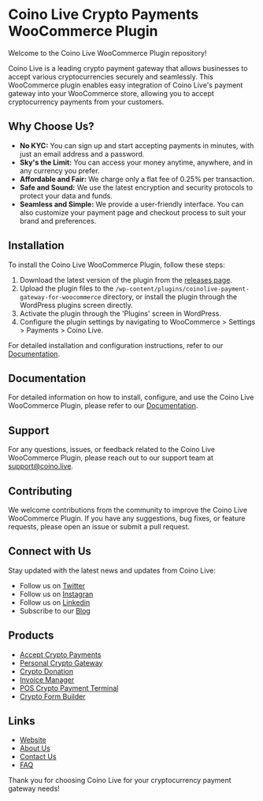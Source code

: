  # Coino Live Crypto Payments WooCommerce Plugin

Welcome to the Coino Live WooCommerce Plugin repository!

Coino Live is a leading crypto payment gateway that allows businesses to accept various cryptocurrencies securely and seamlessly. This WooCommerce plugin enables easy integration of Coino Live's payment gateway into your WooCommerce store, allowing you to accept cryptocurrency payments from your customers.

## Why Choose Us?

- **No KYC:** You can sign up and start accepting payments in minutes, with just an email address and a password.
- **Sky's the Limit:** You can access your money anytime, anywhere, and in any currency you prefer.
- **Affordable and Fair:** We charge only a flat fee of 0.25% per transaction.
- **Safe and Sound:** We use the latest encryption and security protocols to protect your data and funds.
- **Seamless and Simple:** We provide a user-friendly interface. You can also customize your payment page and checkout process to suit your brand and preferences.


## Installation

To install the Coino Live WooCommerce Plugin, follow these steps:

1. Download the latest version of the plugin from the [releases page](https://github.com/coino-live/coinolive-payment-gateway-for-woocommerce/releases).
2. Upload the plugin files to the `/wp-content/plugins/coinolive-payment-gateway-for-woocommerce` directory, or install the plugin through the WordPress plugins screen directly.
3. Activate the plugin through the 'Plugins' screen in WordPress.
4. Configure the plugin settings by navigating to WooCommerce > Settings > Payments > Coino Live.

For detailed installation and configuration instructions, refer to our [Documentation](https://coino.live/document).

## Documentation

For detailed information on how to install, configure, and use the Coino Live WooCommerce Plugin, please refer to our [Documentation](https://coino.live/document).

## Support

For any questions, issues, or feedback related to the Coino Live WooCommerce Plugin, please reach out to our support team at [support@coino.live](mailto:support@coino.live).

## Contributing

We welcome contributions from the community to improve the Coino Live WooCommerce Plugin. If you have any suggestions, bug fixes, or feature requests, please open an issue or submit a pull request.

## Connect with Us

Stay updated with the latest news and updates from Coino Live:

- Follow us on [Twitter](https://twitter.com/coino_live)
- Follow us on [Instagran](https://www.instagram.com/coino.live)
- Follow us on [Linkedin](https://linkedin.com/company/coino-live)
- Subscribe to our [Blog](https://coino.live/blog)
  
## Products

- [Accept Crypto Payments](https://coino.live/crypto-gateway)
- [Personal Crypto Gateway](https://coino.live/personal-crypto-gateway)
- [Crypto Donation](https://coino.live/crypto-donation)
- [Invoice Manager](https://coino.live/invoice-manager)
- [POS Crypto Payment Terminal](https://coino.live/point-of-sale)
- [Crypto Form Builder](https://coino.live/form-builder)

## Links

- [Website](https://coino.live)
- [About Us](https://coino.live/about)
- [Contact Us](https://coino.live/contact)
- [FAQ](https://coino.live/faq)


Thank you for choosing Coino Live for your cryptocurrency payment gateway needs!
